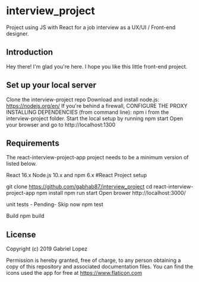 # interview_project
Project using JS with React for a job interview as a UX/UI / Front-end designer.


## Introduction
Hey there! I'm glad you're here. I hope you like this little front-end project.


## Set up your local server

Clone the interview-project repo
Download and install node.js: https://nodejs.org/en/
If you're behind a firewall, CONFIGURE THE PROXY
INSTALLING DEPENDENCIES (from command line): npm i from the interview-project folder.
Start the local setup by running npm start
Open your browser and go to http://localhost:1300


## Requirements

The react-interview-project-app project needs to be a minimum version of listed below.

React 16.x
Node.js 10.x and npm 6.x
#React Project setup

git clone https://github.com/gabhab87/interview_project
cd react-interview-project-app
npm install
npm run start
Open brower http://localhost:3000/

unit tests - Pending- Skip now npm test

Build npm build



## License

Copyright (c) 2019 Gabriel Lopez

Permission is hereby granted, free of charge, to any person obtaining a copy of this repository and associated documentation files. You can find the icons used the app for free at https://www.flaticon.com
